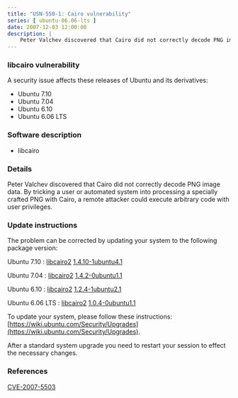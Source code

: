```yaml
---
title: "USN-550-1: Cairo vulnerability"
series: [ ubuntu-06.06-lts ]
date: 2007-12-03 12:00:00
description: |
    Peter Valchev discovered that Cairo did not correctly decode PNG image data. By tricking a user or automated system into processing a specially crafted PNG with Cairo, a remote attacker could execute arbitrary code with user privileges. 
--- 
```

 
### libcairo vulnerability

A security issue affects these releases of Ubuntu and its derivatives:

* Ubuntu 7.10
* Ubuntu 7.04
* Ubuntu 6.10
* Ubuntu 6.06 LTS

### Software description

* libcairo 

### Details

Peter Valchev discovered that Cairo did not correctly decode PNG image data. By tricking a user or automated system into processing a specially crafted PNG with Cairo, a remote attacker could execute arbitrary code with user privileges. 

### Update instructions

The problem can be corrected by updating your system to the following package version:

Ubuntu 7.10
 : [libcairo2](https://launchpad.net/ubuntu/+source/libcairo) <span> [1.4.10-1ubuntu4.1](https://launchpad.net/ubuntu/+source/libcairo/1.4.10-1ubuntu4.1) </span> 

Ubuntu 7.04
 : [libcairo2](https://launchpad.net/ubuntu/+source/libcairo) <span> [1.4.2-0ubuntu1.1](https://launchpad.net/ubuntu/+source/libcairo/1.4.2-0ubuntu1.1) </span> 

Ubuntu 6.10
 : [libcairo2](https://launchpad.net/ubuntu/+source/libcairo) <span> [1.2.4-1ubuntu2.1](https://launchpad.net/ubuntu/+source/libcairo/1.2.4-1ubuntu2.1) </span> 

Ubuntu 6.06 LTS
 : [libcairo2](https://launchpad.net/ubuntu/+source/libcairo) <span> [1.0.4-0ubuntu1.1](https://launchpad.net/ubuntu/+source/libcairo/1.0.4-0ubuntu1.1) </span> 

To update your system, please follow these instructions: [https://wiki.ubuntu.com/Security/Upgrades](https://wiki.ubuntu.com/Security/Upgrades).

After a standard system upgrade you need to restart your session to effect the necessary changes. 

### References

 [CVE-2007-5503](http://people.ubuntu.com/~ubuntu-security/cve/CVE-2007-5503)
 

